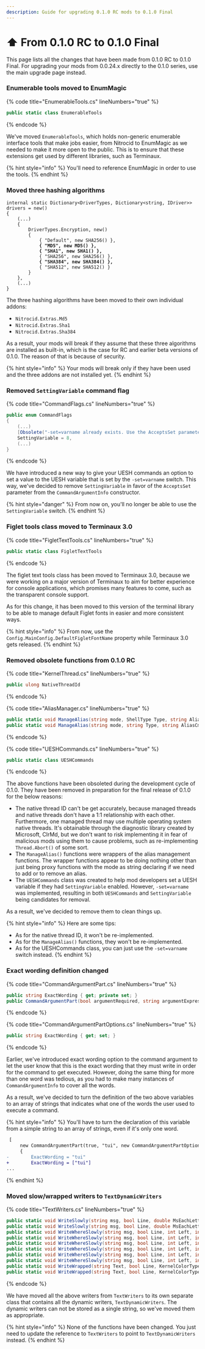 ```yaml
---
description: Guide for upgrading 0.1.0 RC mods to 0.1.0 Final
---
```


# ⬆ From 0.1.0 RC to 0.1.0 Final

This page lists all the changes that have been made from 0.1.0 RC to 0.1.0 Final. For upgrading your mods from 0.0.24.x directly to the 0.1.0 series, use the main upgrade page instead.

### Enumerable tools moved to EnumMagic

{% code title="EnumerableTools.cs" lineNumbers="true" %}
```csharp
public static class EnumerableTools
```
{% endcode %}

We've moved `EnumerableTools`, which holds non-generic enumerable interface tools that make jobs easier, from Nitrocid to EnumMagic as we needed to make it more open to the public. This is to ensure that these extensions get used by different libraries, such as Terminaux.

{% hint style="info" %}
You'll need to reference EnumMagic in order to use the tools.
{% endhint %}

### Moved three hashing algorithms

<pre class="language-csharp" data-title="DriverHandler.cs" data-line-numbers><code class="lang-csharp">internal static Dictionary&#x3C;DriverTypes, Dictionary&#x3C;string, IDriver>> drivers = new()
{
    (...)
    {
        DriverTypes.Encryption, new()
        {
            { "Default", new SHA256() },
<strong>            { "MD5", new MD5() },
</strong><strong>            { "SHA1", new SHA1() },
</strong>            { "SHA256", new SHA256() },
<strong>            { "SHA384", new SHA384() },
</strong>            { "SHA512", new SHA512() }
        }
    },
    (...)
}
</code></pre>

The three hashing algorithms have been moved to their own individual addons:

* `Nitrocid.Extras.Md5`
* `Nitrocid.Extras.Sha1`
* `Nitrocid.Extras.Sha384`

As a result, your mods will break if they assume that these three algorithms are installed as built-in, which is the case for RC and earlier beta versions of 0.1.0. The reason of that is because of security.

{% hint style="info" %}
Your mods will break only if they have been used and the three addons are not installed yet.
{% endhint %}

### Removed `SettingVariable` command flag

{% code title="CommandFlags.cs" lineNumbers="true" %}
```csharp
public enum CommandFlags
{
    (...)
    [Obsolete("-set=varname already exists. Use the AcceptsSet parameter from the CommandArgumentInfo constructor instead of this flag.")]
    SettingVariable = 8,
    (...)
}
```
{% endcode %}

We have introduced a new way to give your UESH commands an option to set a value to the UESH variable that is set by the `-set=varname` switch. This way, we've decided to remove `SettingVariable` in favor of the `AcceptsSet` parameter from the `CommandArgumentInfo` constructor.

{% hint style="danger" %}
From now on, you'll no longer be able to use the `SettingVariable` switch.
{% endhint %}

### Figlet tools class moved to Terminaux 3.0

{% code title="FigletTextTools.cs" lineNumbers="true" %}
```csharp
public static class FigletTextTools
```
{% endcode %}

The figlet text tools class has been moved to Terminaux 3.0, because we were working on a major version of Terminaux to aim for better experience for console applications, which promises many features to come, such as the transparent console support.

As for this change, it has been moved to this version of the terminal library to be able to manage default Figlet fonts in easier and more consistent ways.

{% hint style="info" %}
From now, use the `Config.MainConfig.DefaultFigletFontName` property while Terminaux 3.0 gets released.
{% endhint %}

### Removed obsolete functions from 0.1.0 RC

{% code title="KernelThread.cs" lineNumbers="true" %}
```csharp
public ulong NativeThreadId
```
{% endcode %}

{% code title="AliasManager.cs" lineNumbers="true" %}
```csharp
public static void ManageAlias(string mode, ShellType Type, string AliasCmd, string DestCmd = "")
public static void ManageAlias(string mode, string Type, string AliasCmd, string DestCmd = "")
```
{% endcode %}

{% code title="UESHCommands.cs" lineNumbers="true" %}
```csharp
public static class UESHCommands
```
{% endcode %}

The above functions have been obsoleted during the development cycle of 0.1.0. They have been removed in preparation for the final release of 0.1.0 for the below reasons:

* The native thread ID can't be get accurately, because managed threads and native threads don't have a 1:1 relationship with each other. Furthermore, one managed thread may use multiple operating system native threads. It's obtainable through the diagnostic library created by Microsoft, ClrMd, but we don't want to risk implementing it in fear of malicious mods using them to cause problems, such as re-implementing `Thread.Abort()` of some sort.
* The `ManageAlias()` functions were wrappers of the alias management functions. The wrapper functions appear to be doing nothing other than just being proxy functions with the mode as string declaring if we need to add or to remove an alias.
* The `UESHCommands` class was created to help mod developers set a UESH variable if they had `SettingVariable` enabled. However, `-set=varname` was implemented, resulting in both `UESHCommands` and `SettingVariable` being candidates for removal.

As a result, we've decided to remove them to clean things up.

{% hint style="info" %}
Here are some tips:

* As for the native thread ID, it won't be re-implemented.
* As for the `ManageAlias()` functions, they won't be re-implemented.
* As for the UESHCommands class, you can just use the `-set=varname` switch instead.
{% endhint %}

### Exact wording definition changed

{% code title="CommandArgumentPart.cs" lineNumbers="true" %}
```csharp
public string ExactWording { get; private set; }
public CommandArgumentPart(bool argumentRequired, string argumentExpression, Func<string[], string[]> autoCompleter = null, bool isNumeric = false, string exactWording = null)
```
{% endcode %}

{% code title="CommandArgumentPartOptions.cs" lineNumbers="true" %}
```csharp
public string ExactWording { get; set; }
```
{% endcode %}

Earlier, we've introduced exact wording option to the command argument to let the user know that this is the exact wording that they must write in order for the command to get executed. However, doing the same thing for more than one word was tedious, as you had to make many instances of `CommandArgumentInfo` to cover all the words.

As a result, we've decided to turn the definition of the two above variables to an array of strings that indicates what one of the words the user used to execute a command.

{% hint style="info" %}
You'll have to turn the declaration of this variable from a simple string to an array of strings, even if it's only one word.

```diff
 [
     new CommandArgumentPart(true, "tui", new CommandArgumentPartOptions()
     {
-        ExactWording = "tui"
+        ExactWording = ["tui"]
...
```
{% endhint %}

### Moved slow/wrapped writers to `TextDynamicWriters`

{% code title="TextWriters.cs" lineNumbers="true" %}
```csharp
public static void WriteSlowly(string msg, bool Line, double MsEachLetter, KernelColorType colorType, params object[] vars)
public static void WriteSlowly(string msg, bool Line, double MsEachLetter, KernelColorType colorTypeForeground, KernelColorType colorTypeBackground, params object[] vars)
public static void WriteWhereSlowly(string msg, bool Line, int Left, int Top, double MsEachLetter, KernelColorType colorType, params object[] vars)
public static void WriteWhereSlowly(string msg, bool Line, int Left, int Top, double MsEachLetter, bool Return, KernelColorType colorType, params object[] vars)
public static void WriteWhereSlowly(string msg, bool Line, int Left, int Top, double MsEachLetter, bool Return, int RightMargin, KernelColorType colorType, params object[] vars)
public static void WriteWhereSlowly(string msg, bool Line, int Left, int Top, double MsEachLetter, KernelColorType colorTypeForeground, KernelColorType colorTypeBackground, params object[] vars)
public static void WriteWhereSlowly(string msg, bool Line, int Left, int Top, double MsEachLetter, bool Return, KernelColorType colorTypeForeground, KernelColorType colorTypeBackground, params object[] vars)
public static void WriteWhereSlowly(string msg, bool Line, int Left, int Top, double MsEachLetter, bool Return, int RightMargin, KernelColorType colorTypeForeground, KernelColorType colorTypeBackground, params object[] vars)
public static void WriteWrapped(string Text, bool Line, KernelColorType colorType, params object[] vars)
public static void WriteWrapped(string Text, bool Line, KernelColorType colorTypeForeground, KernelColorType colorTypeBackground, params object[] vars)
```
{% endcode %}

We have moved all the above writers from `TextWriters` to its own separate class that contains all the dynamic writers, `TextDynamicWriters`. The dynamic writers can not be stored as a single string, so we've moved them as appropriate.

{% hint style="info" %}
None of the functions have been changed. You just need to update the reference to `TextWriters` to point to `TextDynamicWriters` instead.
{% endhint %}
